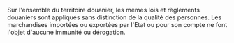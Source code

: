 Sur l'ensemble du territoire douanier, les mêmes lois
et règlements douaniers sont appliqués sans distinction de la qualité
des personnes.
Les marchandises importées ou exportées par l'Etat ou pour son compte
ne font l'objet d'aucune immunité ou dérogation.
